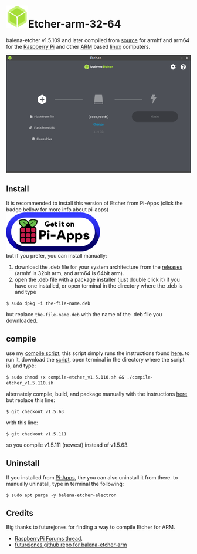 # <img src="/screenshots/balena-etcher.png" alt="drawing" width="60"/>Etcher-arm-32-64
balena-etcher v1.5.109 and later compiled from [source](https://github.com/balena-io/etcher) for armhf and arm64 for the [Raspberry Pi](https://www.raspberrypi.org) and other [ARM](https://en.wikipedia.org/wiki/ARM_architecture) based [linux](https://en.wikipedia.org/wiki/Linux) computers.

![Etcher on rpi screenshot](/screenshots/etcher.png)


## Install
It is recommended to install this version of Etcher from Pi-Apps (click the badge bellow for more info about pi-apps) <br> 
[![badge](https://github.com/Botspot/pi-apps/blob/master/icons/badge.png?raw=true)](https://github.com/Botspot/pi-apps)  
but if you prefer, you can install manually: 
1) download the .deb file for your system architecture from the [releases](https://github.com/Itai-Nelken/Etcher-arm-32-64/releases) (armhf is 32bit arm, and arm64 is 64bit arm).
2) open the .deb file with a package installer (just double click it) if you have one installed, or open terminal in the directory where the .deb is and type 
```sh-session
$ sudo dpkg -i the-file-name.deb
```
but replace `the-file-name.deb` with the name of the .deb file you downloaded.

## compile
use my [compile script](compile-etcher_v1.5.110.sh), this script simply runs the instructions found [here](https://github.com/futurejones/balena-etcher-arm/blob/master/etcher-build/BUILD.md). to run it, download the [script](compile-etcher_v1.5.111.sh), open terminal in the directory where the script is, and type:
```sh-session
$ sudo chmod +x compile-etcher_v1.5.110.sh && ./compile-etcher_v1.5.110.sh
```
alternately compile, build, and package manually with the instructions [here](https://github.com/futurejones/balena-etcher-arm/blob/master/etcher-build/BUILD.md)
but replace this line: 
```sh-session
$ git checkout v1.5.63
```
with this line:
```sh-session
$ git checkout v1.5.111
```
so you compile v1.5.111 (newest) instead of v1.5.63.

## Uninstall
If you installed from [Pi-Apps](https://github.com/Botspot/pi-apps), the you can also uninstall it from there.
to manually uninstall, type in terminal the following:
```sh-session
$ sudo apt purge -y balena-etcher-electron
```

## Credits
Big thanks to futurejones for finding a way to compile Etcher for ARM.

- [RaspberryPi Forums thread](https://www.raspberrypi.org/forums/viewtopic.php?f=62&t=255205&start=25).
- [futurejones github repo for balena-etcher-arm](https://github.com/futurejones/balena-etcher-arm)
